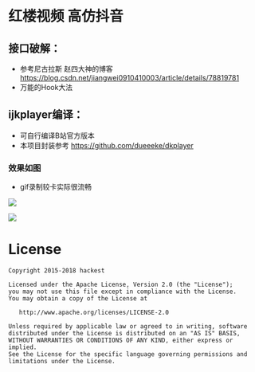 # 红楼视频  高仿抖音

## 接口破解：

* 参考尼古拉斯 赵四大神的博客 https://blog.csdn.net/jiangwei0910410003/article/details/78819781
* 万能的Hook大法

## ijkplayer编译：
* 可自行编译B站官方版本
* 本项目封装参考 https://github.com/dueeeke/dkplayer

### 效果如图
* gif录制较卡实际很流畅

![](https://github.com/MIkeeJY/honglou/blob/master/img/screenshot.gif)  

![](https://github.com/MIkeeJY/honglou/blob/master/img/screenshot2.gif)  

# License
```
Copyright 2015-2018 hackest

Licensed under the Apache License, Version 2.0 (the "License");
you may not use this file except in compliance with the License.
You may obtain a copy of the License at

   http://www.apache.org/licenses/LICENSE-2.0

Unless required by applicable law or agreed to in writing, software
distributed under the License is distributed on an "AS IS" BASIS,
WITHOUT WARRANTIES OR CONDITIONS OF ANY KIND, either express or implied.
See the License for the specific language governing permissions and
limitations under the License.
```
